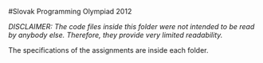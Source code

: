 #Slovak Programming Olympiad 2012

*DISCLAIMER: The code files inside this folder were not intended to be read by anybody else. Therefore, they provide very limited readability.*

The specifications of the assignments are inside each folder.
